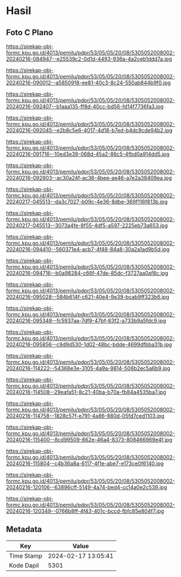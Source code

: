 # Hasil

## Foto C Plano

https://sirekap-obj-formc.kpu.go.id/4013/pemilu/pdpr/53/05/05/20/08/5305052008002-20240216-084947--e25539c2-0d1d-4493-936a-4a2ceb1ddd7a.jpg

https://sirekap-obj-formc.kpu.go.id/4013/pemilu/pdpr/53/05/05/20/08/5305052008002-20240216-090012--a5850918-ee81-40c3-8c24-550ab844b9f0.jpg

https://sirekap-obj-formc.kpu.go.id/4013/pemilu/pdpr/53/05/05/20/08/5305052008002-20240216-092407--b1aaa135-ff8d-40cc-bd56-fd14f7736fa3.jpg

https://sirekap-obj-formc.kpu.go.id/4013/pemilu/pdpr/53/05/05/20/08/5305052008002-20240216-092045--e2b8c5e6-4017-4d18-b7ed-b4dc9cde94b2.jpg

https://sirekap-obj-formc.kpu.go.id/4013/pemilu/pdpr/53/05/05/20/08/5305052008002-20240216-091716--10ed3e39-068d-45a2-86c5-4fbd0a914dd5.jpg

https://sirekap-obj-formc.kpu.go.id/4013/pemilu/pdpr/53/05/05/20/08/5305052008002-20240216-092803--ac30a24f-ac36-4bee-ae46-a7e2a38409ea.jpg

https://sirekap-obj-formc.kpu.go.id/4013/pemilu/pdpr/53/05/05/20/08/5305052008002-20240217-045513--da3c7027-b09c-4e36-8dbe-369f116f813b.jpg

https://sirekap-obj-formc.kpu.go.id/4013/pemilu/pdpr/53/05/05/20/08/5305052008002-20240217-045513--3073a4fe-8f55-4df5-a597-2225eb73a653.jpg

https://sirekap-obj-formc.kpu.go.id/4013/pemilu/pdpr/53/05/05/20/08/5305052008002-20240216-094410--560371e4-acb7-4f48-84a8-30a2a1ad9b5d.jpg

https://sirekap-obj-formc.kpu.go.id/4013/pemilu/pdpr/53/05/05/20/08/5305052008002-20240216-094716--b0a98284-c66f-47de-85dc-f3727aa0af8c.jpg

https://sirekap-obj-formc.kpu.go.id/4013/pemilu/pdpr/53/05/05/20/08/5305052008002-20240216-095028--584b614f-c621-40e4-9e39-bcab9ff323b6.jpg

https://sirekap-obj-formc.kpu.go.id/4013/pemilu/pdpr/53/05/05/20/08/5305052008002-20240216-095348--fc5937aa-7df9-47bf-83f2-a733b9a5fdc9.jpg

https://sirekap-obj-formc.kpu.go.id/4013/pemilu/pdpr/53/05/05/20/08/5305052008002-20240216-095856--c9d9d530-1d02-48bc-bdde-4699dfbba31b.jpg

https://sirekap-obj-formc.kpu.go.id/4013/pemilu/pdpr/53/05/05/20/08/5305052008002-20240216-114222--54368e3e-3105-4a9a-9814-506b2ec5a6b9.jpg

https://sirekap-obj-formc.kpu.go.id/4013/pemilu/pdpr/53/05/05/20/08/5305052008002-20240216-114508--29eafa51-8c21-40ba-b70a-fb84a4535ba7.jpg

https://sirekap-obj-formc.kpu.go.id/4013/pemilu/pdpr/53/05/05/20/08/5305052008002-20240216-114758--1828c57f-e791-4a86-880d-05fd7ced1103.jpg

https://sirekap-obj-formc.kpu.go.id/4013/pemilu/pdpr/53/05/05/20/08/5305052008002-20240216-115400--8cd99509-862e-46a4-8373-808466969e4f.jpg

https://sirekap-obj-formc.kpu.go.id/4013/pemilu/pdpr/53/05/05/20/08/5305052008002-20240216-115804--c4b36a8a-6117-4f1e-abe7-e173ce0f6140.jpg

https://sirekap-obj-formc.kpu.go.id/4013/pemilu/pdpr/53/05/05/20/08/5305052008002-20240216-120106--63896cff-5149-4a74-bed4-cc14a0e2c539.jpg

https://sirekap-obj-formc.kpu.go.id/4013/pemilu/pdpr/53/05/05/20/08/5305052008002-20240216-120349--0766b8ff-4f43-401c-bccd-fbfc85e804f7.jpg


## Metadata

| Key        | Value               |
| ---------- | ------------------- |
| Time Stamp | 2024-02-17 13:05:41 |
| Kode Dapil | 5301                |



